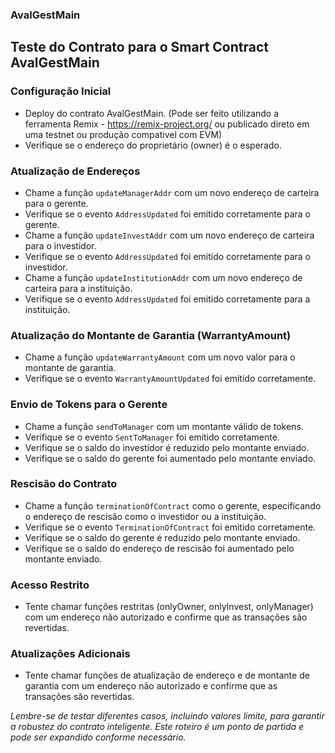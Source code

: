 
### AvalGestMain

## Teste do Contrato para o Smart Contract AvalGestMain

### Configuração Inicial
* Deploy do contrato AvalGestMain. (Pode ser feito utilizando a ferramenta Remix - https://remix-project.org/ ou publicado direto em uma testnet ou produção compativel com EVM)
* Verifique se o endereço do proprietário (owner) é o esperado.

### Atualização de Endereços
* Chame a função `updateManagerAddr` com um novo endereço de carteira para o gerente.
* Verifique se o evento `AddressUpdated` foi emitido corretamente para o gerente.
* Chame a função `updateInvestAddr` com um novo endereço de carteira para o investidor.
* Verifique se o evento `AddressUpdated` foi emitido corretamente para o investidor.
* Chame a função `updateInstitutionAddr` com um novo endereço de carteira para a instituição.
* Verifique se o evento `AddressUpdated` foi emitido corretamente para a instituição.

### Atualização do Montante de Garantia (WarrantyAmount)
* Chame a função `updateWarrantyAmount` com um novo valor para o montante de garantia.
* Verifique se o evento `WarrantyAmountUpdated` foi emitido corretamente.

### Envio de Tokens para o Gerente
* Chame a função `sendToManager` com um montante válido de tokens.
* Verifique se o evento `SentToManager` foi emitido corretamente.
* Verifique se o saldo do investidor é reduzido pelo montante enviado.
* Verifique se o saldo do gerente foi aumentado pelo montante enviado.

### Rescisão do Contrato
* Chame a função `terminationOfContract` como o gerente, especificando o endereço de rescisão como o investidor ou a instituição.
* Verifique se o evento `TerminationOfContract` foi emitido corretamente.
* Verifique se o saldo do gerente é reduzido pelo montante enviado.
* Verifique se o saldo do endereço de rescisão foi aumentado pelo montante enviado.

### Acesso Restrito
* Tente chamar funções restritas (onlyOwner, onlyInvest, onlyManager) com um endereço não autorizado e confirme que as transações são revertidas.

### Atualizações Adicionais
* Tente chamar funções de atualização de endereço e de montante de garantia com um endereço não autorizado e confirme que as transações são revertidas.

*Lembre-se de testar diferentes casos, incluindo valores limite, para garantir a robustez do contrato inteligente. Este roteiro é um ponto de partida e pode ser expandido conforme necessário.*

